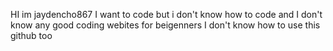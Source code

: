 HI im jaydencho867
I want to code but i don't know how to code and I don't know any good coding webites for beigenners
I don't know how to use this github too
<!---
jaydencho786/jaydencho786 is a ✨ special ✨ repository because its `README.md` (this file) appears on your GitHub profile.
You can click the Preview link to take a look at your changes.
--->
